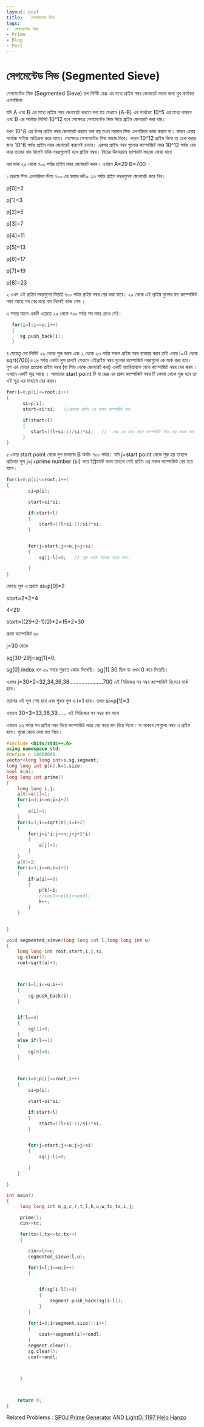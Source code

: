 ```yaml
---
layout: post
title:   সেগমেন্টেড সিভ
tags:
-  সেগমেন্টেড সিভ
- Prime
- Blog
- Post
---
```





# 

#                             সেগমেন্টেড সিভ \(Segmented Sieve\)



সেগমেন্টেড সিভ \(Segmented Sieve\)  হল নির্দিষ্ট রেঞ্জ এর মধ্যে প্রাইম নম্বর জেনারেট করার জন্য খুব কার্যকর এলগরিদম

যদি  A এবং B  এর মধ্যে প্রাইম নম্বর জেনারেট করতে বলা হয় যেখানে  \(A-B\)  এর পার্থ্যক্য  10^5   এর মধ্যে থাকবে এবং  B  এর সর্বোচ্চ লিমিট 10^12  হবে সেক্ষেত্রে সেগমেন্টেড সিভ দিয়ে প্রাইম জেনারেট করা যায়।

যখন 10^8  এর উপর প্রাইম নম্বর জেনারেট করতে বলা হয় তখন নরমাল সিভ এলগরিদম কাজ করবে না। কারন এরের সর্বোচ্চ সাইজ অতিক্রম করে যাবে। সেক্ষেত্রে সেগমেন্টেড সিভ কাজে দিবে। কারন  10^12   প্রাইম কিনা তা চেক করার জন্য  10^6   পর্যন্ত প্রাইম নম্বর জেনারেট করলেই চলবে। এরপর প্রাইম নম্বর গুলোর কম্পোজিট নম্বর 10^12 পর্যন্ত বের করে তাদের বাদ দিলেই বাকি নম্বরগুলোই হবে প্রাইম নম্বর। নিচের উদাহরনে ব্যাপারটা সহজে বোঝা যাবে

ধরা যাক ২৯ থেকে ৭০০ পর্যন্ত প্রাইম নম্বর জেনারেট করব। এখানে A=29  B=700 ।

১  প্রথমে সিভ এলগরিদম দিয়ে   ৭০০ এর স্কয়ার রুট= ২৬  পর্যন্ত প্রাইম নম্বরগুলো জেনারেট করে নিব।

p\[0\]=2

p\[1\]=3

p\[2\]=5

p\[3\]=7

p\[4\]=11

p\[5\]=13

p\[6\]=17

p\[7\]=19

p\[8\]=23

২  এখন এই প্রাইম নম্বরগুলো দিয়েই ৭০০ পর্যন্ত প্রাইম নম্বর বের করা যাবে। ২৯ থেকে  এই প্রাইম গুলোর যত কম্পোজিট নম্বর আছে সব বের করে বাদ দিলেই কাজ শেষ ।

৩  সবার আগে একটি এরেতে ২৯ থেকে ৭০০ পর্যন্ত সব নম্বর রেখে দেই।

```cpp
  for(i=l;i<=u;i++)
  {
     sg.push_back(i);
  }
```

৪  যেহেতু লো লিমিট ২৯ থেকে শুরু করব এবং ২ থেকে ২৩ পর্যন্ত সকল প্রাইম নম্বর ব্যবহার করব তাই এবার i=0  থেকে sqrt\(700\)=২৬  পর্যন্ত একটা লুপ চালাই যেখানে  এইপ্রাইম নম্বর গুলোর কম্পোজিট নম্বরগুলো কে মার্ক করা হবে।  লুপ এর ভেতর প্রত্যেক প্রাইম নম্বর \(যা সিভ থেকে জেনারেট করা\) একটি ভ্যারিয়াবলে রেখে কম্পোজিট নম্বর বের করব । এখানে একটি সূত্র আছে । আমাদের  start point  টি বা  রেঞ্জ এর প্রথম কম্পোজিট নম্বর টি কোথা থেকে শুরু হবে  তা এই সূত্র এর মাধ্যমে বের করব।

```cpp
for(i=0;p[i]<=root;i++)
{
      si=p[i];
      start=si*si;   //প্রত্যেক প্রাইম এর স্কয়ার কম্পোজিট হয়।

      if(start<l)
      {
         start=((l+si-1)/si)*si;   //  রেঞ্জ এর মধ্যে প্রথম কম্পোজিট নম্বর বের করার জন্য
      }
}
```

৫   এবার  start point  থেকে লুপ চালাবো  B  অর্থাৎ ৭০০ পর্যন্ত। যদি  j=start point  থেকে শুরু হয় তাহলে প্রতিবার লুপ j=j+prime number \(si\)  করে ইঙ্ক্রিমেন্ট করব তাহলে সেই প্রাইম এর সকল কম্পোজিট বের হয়ে যাবে।

```cpp
for(i=0;p[i]<=root;i++)
{
        si=p[i];

        start=si*si;

        if(start<l)
        {
            start=((l+si-1)/si)*si;
        }


        for(j=start;j<=u;j=j+si)
        {
            sg[j-l]=0;   // শুরু থেকে ইন্ডেক্স করার জন্য।

        }
}
```

যেমনঃ লুপ এ প্রথমে  si=p\[0\]=2

start=2\*2=4

4&lt;29

start=\(\(29+2-1\)/2\)\*2=15\*2=30

প্রথম কম্পোজিট ৩০

j=30   থেকে

sg\[30-29\]=sg\[1\]=0;

sg\[0\] index  হল ২৯ সবার শুরুতে কোড লিখেছি। sg\[1\] 30  ছিল যা এখন  0  করে দিয়েছি।

এরপর j=30+2=32,34,36,38......................700 এই সিরিজের সব নম্বর কম্পোজিট হিসেবে মার্ক হবে।

তারপর এই লুপ শেষ হবে এবং শুরুর লুপ এ i=1  হবে। তখন  si=p\[1\]=3

এভাবে  30+3=33,36,39......  এই সিরিজের সব নম্বর বাদ যাবে

এভাবে ২৩ পর্যন্ত সব প্রাইম নম্বর দিয়ে কম্পোজিট নম্বর বের করে বাদ দিয়ে দিবো। যা থাকবে সেগুলো নম্বর এ প্রাইম হবে।  পুরো কোড দেয়া হল নিচে।

```cpp
#include <bits/stdc++.h>
using namespace std;
#define n 10000000
vector<long long int>s,sg,segment;
long long int p[n],k=1,size;
bool a[n];
long long int prime()
{
    long long i,j;
    a[0]=a[1]=1;
    for(i=4;i<=n;i=i+2)
    {
        a[i]=1;
    }
    for(i=3;i<=sqrt(n);i=i+2)
    {
        for(j=i*i;j<=n;j=j+2*i)
        {
            a[j]=1;
        }
    }
    p[0]=2;
    for(i=3;i<=n;i=i+2)
    {
        if(a[i]==0)
        {
            p[k]=i;
            //cout<<p[k]<<endl;
            k++;
        }
    }


}

void segmented_sieve(long long int l,long long int u)
{
    long long int root,start,i,j,si;
    sg.clear();
    root=sqrt(u)+1;



    for(i=l;i<=u;i++)
    {
        sg.push_back(i);
    }


    if(l==0)
    {
        sg[1]=0;
    }
    else if(l==1)
    {
        sg[0]=0;
    }



    for(i=0;p[i]<=root;i++)
    {
        si=p[i];

        start=si*si;

        if(start<l)
        {
            start=((l+si-1)/si)*si;
        }


        for(j=start;j<=u;j=j+si)
        {
            sg[j-l]=0;

        }
    }

}

int main()
{
     long long int m,g,c,r,t,l,h,u,w,tc,tx,i,j;

     prime();
     cin>>tc;

     for(tx=1;tx<=tc;tx++)
     {

        cin>>l>>u;
        segmented_sieve(l,u);

        for(i=l;i<=u;i++)
        {


            if(sg[i-l]!=0)
            {
                segment.push_back(sg[i-l]);
            }
        }

        for(i=0;i<segment.size();i++)
        {
            cout<<segment[i]<<endl;
        }
        segment.clear();
        sg.clear();
        cout<<endl;



     }



    return 0;
}
```

Related Problems  : [SPOJ Prime Generator](http://www.spoj.com/problems/PRIME1/) AND [LightOj 1197 Help Hanzo](http://lightoj.com/volume_showproblem.php?problem=1197)

